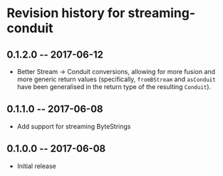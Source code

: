 # Revision history for streaming-conduit

## 0.1.2.0 -- 2017-06-12

* Better Stream -> Conduit conversions, allowing for more fusion and
  more generic return values (specifically, `fromBStream` and
  `asConduit` have been generalised in the return type of the
  resulting `Conduit`).

## 0.1.1.0 -- 2017-06-08

* Add support for streaming ByteStrings

## 0.1.0.0  -- 2017-06-08

* Initial release
